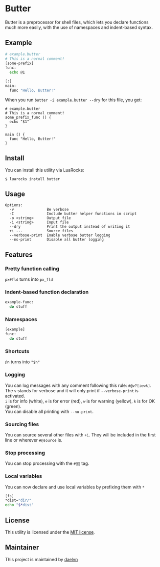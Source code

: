 # Butter
Butter is a preprocessor for shell files, which lets you declare functions much more easily, with the use of namespaces and indent-based syntax.
## Example
```sh
# example.butter
# This is a normal comment!
[some-prefix]
func:
  echo @1

[:]
main:
  func "Hello, Butter!"
```
When you run `butter -i example.butter --dry` for this file, you get:
```
# example.butter
# This is a normal comment!
some_prefix_func () {
  echo "$1"
}

main () {
  func "Hello, Butter!"
}
```

## Install
You can install this utility via LuaRocks:
```
$ luarocks install butter
```

## Usage
```
Options:
  -v               Be verbose
  -I               Include butter helper functions in script
  -o <string>      Output file
  -i <string>      Input file
  --dry            Print the output instead of writing it
  +i ...           Source files
  --verbose-print  Enable verbose butter logging
  --no-print       Disable all butter logging
```

## Features
### Pretty function calling
`px#fld` turns into `px_fld`
### Indent-based function declaration
```sh
example-func:
  do stuff
```
### Namespaces
```sh
[example]
func:
  do stuff
```
### Shortcuts
`@n` turns into `"$n"`
### Logging
You can log messages with any comment following this rule: `#@v?[iewk]`.  
The `v` stands for verbose and it will only print if `--verbose-print` is activated.  
`i` is for info (white), `e` is for error (red), `w` is for warning (yellow), `k` is for OK (green).  
You can disable all printing with `--no-print`.
### Sourcing files
You can source several other files with `+i`. They will be included in the first line or wherever `#@source` is.
### Stop processing
You can stop processing with the `#@@` tag.
### Local variables
You can now declare and use local variables by prefixing them with `*`
```sh
[fs]
*dist="dir/"
echo "$*dist"
```

## License
This utility is licensed under the [MIT license](LICENSE.md).

## Maintainer
This project is maintained by [daelvn](https://github.com/daelvn)
